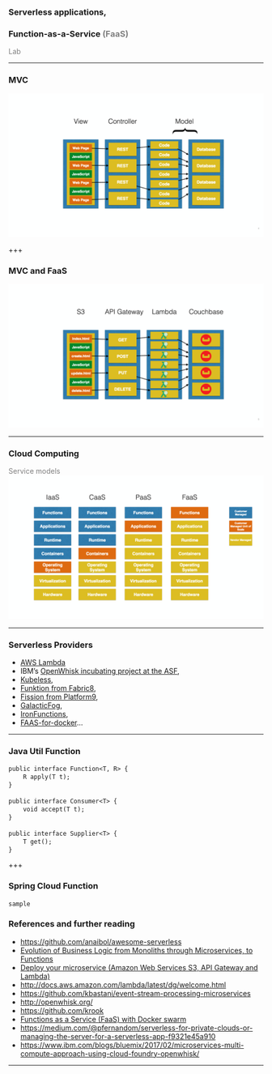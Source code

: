 ### Serverless applications, 
### Function-as-a-Service <span style="color:gray">(FaaS)</span>

<span style="color:gray">Lab</span>

---
### MVC
![MVC](assets/2.png?raw=true)

+++
### MVC and FaaS
![MVC - Serverless](assets/3.png?raw=true)

---
### Cloud Computing
<span style="color:gray">Service models</span>
![Cloud computing service models - Serverless](assets/1.png?raw=true)

---
### Serverless Providers

- [AWS Lambda](https://aws.amazon.com/lambda/)
- IBM’s [OpenWhisk incubating project at the ASF](https://github.com/openwhisk/openwhisk), 
- [Kubeless](https://github.com/kubeless/kubeless), 
- [Funktion from Fabric8](https://github.com/funktionio/funktion), 
- [Fission from Platform9](https://github.com/fission/fission), 
- [GalacticFog](http://www.galacticfog.com), 
- [IronFunctions](https://github.com/iron-io/functions), 
- [FAAS-for-docker](https://github.com/alexellis/faas)...

---
### Java Util Function
```
public interface Function<T, R> {
    R apply(T t);
}

public interface Consumer<T> {
    void accept(T t);
}

public interface Supplier<T> {
    T get();
}
```


+++
### Spring Cloud Function

```
sample
```


### References and further reading

- https://github.com/anaibol/awesome-serverless
- [Evolution of Business Logic from Monoliths through Microservices, to Functions](https://read.acloud.guru/evolution-of-business-logic-from-monoliths-through-microservices-to-functions-ff464b95a44d)
- [Deploy your microservice (Amazon Web Services S3, API Gateway and Lambda)](https://www.youtube.com/watch?list=PLVe-2wcL84b8c09AKImmAISiEI6vPefON&v=6ZzGx79Nz4o)
- http://docs.aws.amazon.com/lambda/latest/dg/welcome.html
- https://github.com/kbastani/event-stream-processing-microservices
- http://openwhisk.org/
- https://github.com/krook
- [Functions as a Service (FaaS) with Docker swarm](http://blog.alexellis.io/functions-as-a-service)
- https://medium.com/@pfernandom/serverless-for-private-clouds-or-managing-the-server-for-a-serverless-app-f9321e45a910
- https://www.ibm.com/blogs/bluemix/2017/02/microservices-multi-compute-approach-using-cloud-foundry-openwhisk/

---
